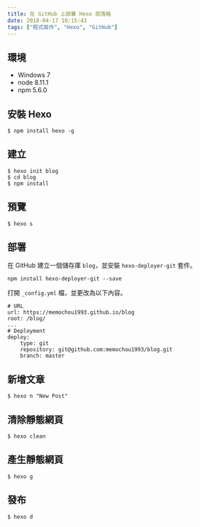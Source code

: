 ```yaml
---
title: 在 GitHub 上部署 Hexo 部落格
date: 2018-04-17 10:15:43
tags: ["程式寫作", "Hexo", "GitHub"]
---
```


## 環境
- Windows 7
- node 8.11.1
- npm 5.6.0

## 安裝 Hexo
```
$ npm install hexo -g
```
## 建立
```
$ hexo init blog
$ cd blog
$ npm install
```

## 預覽
```
$ hexo s
```

## 部署
在 GitHub 建立一個儲存庫 `blog`，並安裝 `hexo-deployer-git` 套件。
```
npm install hexo-deployer-git --save
```
打開 `_config.yml` 檔，並更改為以下內容。
```
# URL
url: https://memochou1993.github.io/blog
root: /blog/
...
# Deployment
deploy:
    type: git
    repository: git@github.com:memochou1993/blog.git
    branch: master
```

## 新增文章
```
$ hexo n "New Post"
```

## 清除靜態網頁
```
$ hexo clean
```

## 產生靜態網頁
```
$ hexo g
```

## 發布
```
$ hexo d
```